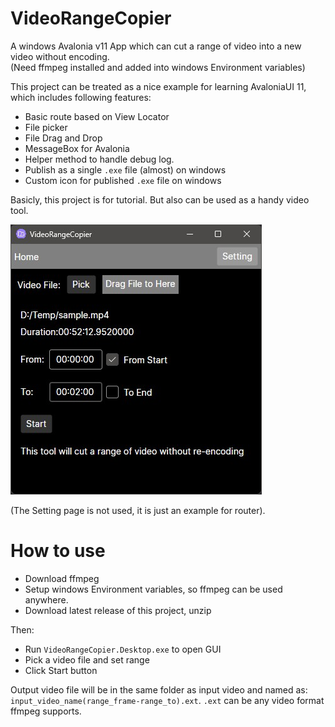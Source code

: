 # VideoRangeCopier
A windows Avalonia v11 App which can cut a range of video into a new video without encoding.  
(Need ffmpeg installed and added into windows Environment variables)  


This project can be treated as a nice example for learning AvaloniaUI 11, which includes following features:  
* Basic route based on View Locator
* File picker
* File Drag and Drop
* MessageBox for Avalonia
* Helper method to handle debug log. 
* Publish as a single `.exe` file (almost) on windows
* Custom icon for published `.exe` file on windows

Basicly, this project is for tutorial. But also can be used as a handy video tool.   

![](img/screenshot.jpg)  

(The Setting page is not used, it is just an example for router).

# How to use
* Download ffmpeg
* Setup windows Environment variables, so ffmpeg can be used anywhere.
* Download latest release of this project, unzip  

Then:  
* Run `VideoRangeCopier.Desktop.exe` to open GUI
* Pick a video file and set range
* Click Start button

Output video file will be in the same folder as input video and named as: `input_video_name(range_frame-range_to).ext`. `.ext` can be any video format ffmpeg supports.  

